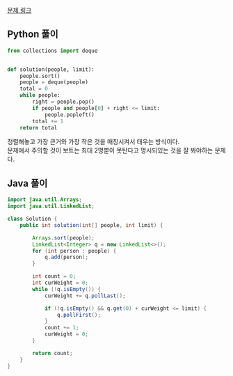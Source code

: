 [문제 링크](https://programmers.co.kr/learn/courses/30/lessons/42885)


## Python 풀이
```python
from collections import deque


def solution(people, limit):
    people.sort()
    people = deque(people)
    total = 0
    while people:
        right = people.pop()
        if people and people[0] + right <= limit:
            people.popleft()
        total += 1
    return total
```
정렬해놓고 가장 큰거와 가장 작은 것을 매칭시켜서 태우는 방식이다.  
문제에서 주의할 것이 보트는 최대 2명뿐이 못탄다고 명시되있는 것을 잘 봐야하는 문제다.




## Java 풀이
```java
import java.util.Arrays;
import java.util.LinkedList;

class Solution {
    public int solution(int[] people, int limit) {

        Arrays.sort(people);
        LinkedList<Integer> q = new LinkedList<>();
        for (int person : people) {
            q.add(person);
        }

        int count = 0;
        int curWeight = 0;
        while (!q.isEmpty()) {
            curWeight += q.pollLast();

            if (!q.isEmpty() && q.get(0) + curWeight <= limit) {
                q.pollFirst();
            }
            count += 1;
            curWeight = 0;
        }

        return count;
    }
}
```